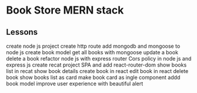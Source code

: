 # Book Store MERN stack 

## Lessons

create node js project
create http route
add mongodb and mongoose to node js
create book model
get all books with mongoose
update a book 
delete a book
refactor node js with express router
Cors policy in node js and express js
create recat project
SPA and add react-router-dom
show books list in recat
show book details
create book in react
edit book in react
delete book
show books list as card
make book card as ingle component
addd book model
improve user experience with beautiful alert